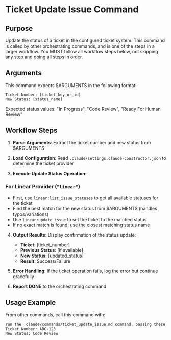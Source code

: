 # Ticket Update Issue Command

## Purpose

Update the status of a ticket in the configured ticket system.
This command is called by other orchestrating commands, and is one of the steps in a larger workflow.
You MUST follow all workflow steps below, not skipping any step and doing all steps in order.

## Arguments

This command expects $ARGUMENTS in the following format:

```
Ticket Number: [ticket_key_or_id]
New Status: [status_name]
```

Expected status values: "In Progress", "Code Review", "Ready For Human Review"

## Workflow Steps

1. **Parse Arguments**: Extract the ticket number and new status from $ARGUMENTS

2. **Load Configuration**: Read `.claude/settings.claude-constructor.json` to determine the ticket provider

3. **Execute Update Status Operation**:

### For Linear Provider (`"linear"`)
- First, use `linear:list_issue_statuses` to get all available statuses for the ticket
- Find the best match for the new status from $ARGUMENTS (handles typos/variations)
- Use `linear:update_issue` to set the ticket to the matched status
- If no exact match is found, use the closest matching status name

4. **Output Results**: Display confirmation of the status update:
   - **Ticket**: [ticket_number]
   - **Previous Status**: [if available]
   - **New Status**: [updated_status]
   - **Result**: Success/Failure

5. **Error Handling**: If the ticket operation fails, log the error but continue gracefully

6. **Report DONE** to the orchestrating command

## Usage Example

From other commands, call this command with:

```markdown
run the .claude/commands/ticket_update_issue.md command, passing these arguments:
Ticket Number: ABC-123
New Status: Code Review
```